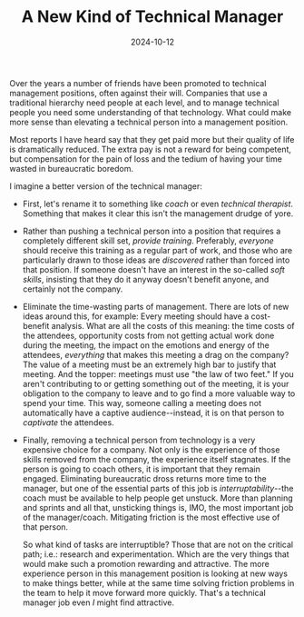 ﻿---
title: "A New Kind of Technical Manager"
date: 2024-10-12
---

Over the years a number of friends have been promoted to technical management positions, often against their will.
Companies that use a traditional hierarchy need people at each level, and to manage technical people you need some understanding of that technology.
What could make more sense than elevating a technical person into a management position.

Most reports I have heard say that they get paid more but their quality of life is dramatically reduced.
The extra pay is not a reward for being competent, but compensation for the pain of loss and the tedium of having your time wasted in bureaucratic boredom.

I imagine a better version of the technical manager:

* First, let's rename it to something like *coach* or even *technical therapist*.
  Something that makes it clear this isn't the management drudge of yore.

* Rather than pushing a technical person into a position that requires a completely different skill set,
  *provide training*. Preferably, *everyone* should receive this training as a regular part of work, and
  those who are particularly drawn to those ideas are *discovered* rather than forced into that position.
  If someone doesn't have an interest in the so-called *soft skills*, insisting that they do it anyway
  doesn't benefit anyone, and certainly not the company.

* Eliminate the time-wasting parts of management. There are lots of new ideas around this, for example:
  Every meeting should have a cost-benefit analysis. What are all the costs of this meaning: the time
  costs of the attendees, opportunity costs from not getting actual work done during the meeting, the
  impact on the emotions and energy of the attendees, *everything* that makes this meeting a drag on the
  company? The value of a meeting must be an extremely high bar to justify that meeting. And the topper:
  meetings must use "the law of two feet." If you aren't contributing to or getting something out of the meeting, it is your obligation to the company to leave and to go find a more valuable way to spend your time. This way, someone calling a meeting does not automatically have a captive audience--instead, it is
  on that person to *captivate* the attendees.

* Finally, removing a technical person from technology is a very expensive choice for a company.
  Not only is the experience of those skills removed from the company, the experience itself stagnates.
  If the person is going to coach others, it is important that they remain engaged.
  Eliminating bureaucratic dross returns more time to the manager, but one of the essential parts of this job is *interruptability*--the coach must be available to help people get unstuck.
  More than planning and sprints and all that, unsticking things is, IMO, the most important job of the manager/coach. Mitigating friction is the most effective use of that person.

  So what kind of tasks are interruptible? Those that are not on the critical path; i.e.: research and
  experimentation. Which are the very things that would make such a promotion rewarding and attractive.
  The more experience person in this management position is looking at new ways to make things better,
  while at the same time solving friction problems in the team to help it move forward more quickly.
  That's a technical manager job even *I* might find attractive.
